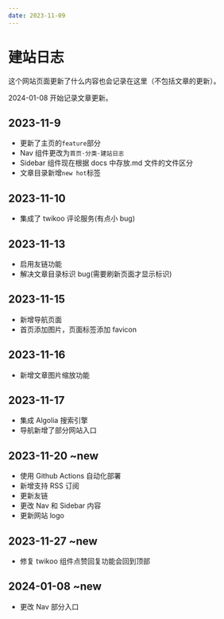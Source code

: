 ```yaml
---
date: 2023-11-09
---
```


# 建站日志

这个网站页面更新了什么内容也会记录在这里（不包括文章的更新）。

2024-01-08 开始记录文章更新。

## 2023-11-9

- 更新了主页的`feature`部分
- Nav 组件更改为`首页·分类·建站日志`
- Sidebar 组件现在根据 docs 中存放.md 文件的文件区分
- 文章目录新增`new hot`标签

## 2023-11-10

- 集成了 twikoo 评论服务(有点小 bug)

## 2023-11-13

- 启用友链功能
- 解决文章目录标识 bug(需要刷新页面才显示标识)

## 2023-11-15

- 新增导航页面
- 首页添加图片，页面标签添加 favicon

## 2023-11-16

- 新增文章图片缩放功能

## 2023-11-17

- 集成 Algolia 搜索引擎
- 导航新增了部分网站入口

## 2023-11-20 ~new

- 使用 Github Actions 自动化部署
- 新增支持 RSS 订阅
- 更新友链
- 更改 Nav 和 Sidebar 内容
- 更新网站 logo

## 2023-11-27 ~new

- 修复 twikoo 组件点赞回复功能会回到顶部

## 2024-01-08 ~new

- 更改 Nav 部分入口
